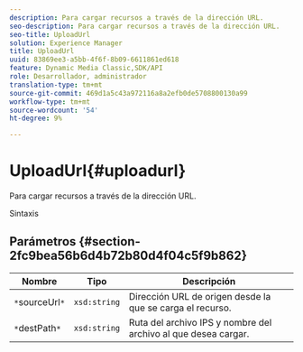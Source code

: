 ```yaml
---
description: Para cargar recursos a través de la dirección URL.
seo-description: Para cargar recursos a través de la dirección URL.
seo-title: UploadUrl
solution: Experience Manager
title: UploadUrl
uuid: 83869ee3-a5bb-4f6f-8b09-6611861ed618
feature: Dynamic Media Classic,SDK/API
role: Desarrollador, administrador
translation-type: tm+mt
source-git-commit: 469d1a5c43a972116a8a2efb0de5708800130a99
workflow-type: tm+mt
source-wordcount: '54'
ht-degree: 9%

---
```



# UploadUrl{#uploadurl}

Para cargar recursos a través de la dirección URL.

Sintaxis

## Parámetros {#section-2fc9bea56b6d4b72b80d4f04c5f9b862}

| Nombre | Tipo | Descripción |
|---|---|---|
| `*`sourceUrl`*` | `xsd:string` | Dirección URL de origen desde la que se carga el recurso. |
| `*`destPath`*` | `xsd:string` | Ruta del archivo IPS y nombre del archivo al que desea cargar. |

